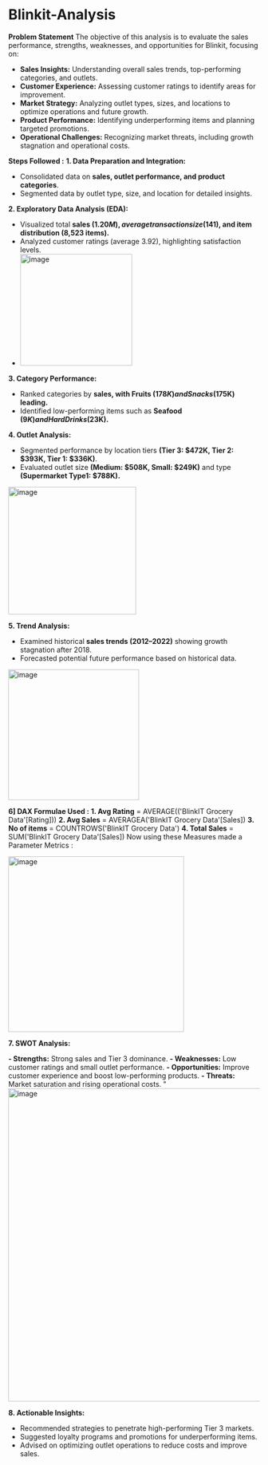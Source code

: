 # Blinkit-Analysis
**Problem Statement**
The objective of this analysis is to evaluate the sales performance, strengths, weaknesses, and opportunities for Blinkit, focusing on:

- **Sales Insights:** Understanding overall sales trends, top-performing categories, and outlets.
- **Customer Experience:** Assessing customer ratings to identify areas for improvement.
- **Market Strategy:** Analyzing outlet types, sizes, and locations to optimize operations and future growth.
- **Product Performance:** Identifying underperforming items and planning targeted promotions.
- **Operational Challenges:** Recognizing market threats, including growth stagnation and operational costs.

**Steps Followed :**
**1. Data Preparation and Integration:**
- Consolidated data on **sales, outlet performance, and product categories**.
- Segmented data by outlet type, size, and location for detailed insights.

**2. Exploratory Data Analysis (EDA):**
- Visualized total **sales ($1.20M), average transaction size ($141), and item distribution (8,523 items).**
- Analyzed customer ratings (average 3.92), highlighting satisfaction levels.
- <img width="224" alt="image" src="https://github.com/user-attachments/assets/649a7a7b-5a57-457a-abe5-b34a6bbc6c25" />


**3. Category Performance:**
- Ranked categories by **sales, with Fruits ($178K) and Snacks ($175K) leading.**
- Identified low-performing items such as **Seafood ($9K) and Hard Drinks ($23K).**


**4. Outlet Analysis:**
- Segmented performance by location tiers **(Tier 3: $472K, Tier 2: $393K, Tier 1: $336K)**.
- Evaluated outlet size **(Medium: $508K, Small: $249K)** and type **(Supermarket Type1: $788K).**
<img width="256" alt="image" src="https://github.com/user-attachments/assets/c939ba65-593f-4f32-8573-7896f9453f31" />


**5. Trend Analysis:**
- Examined historical **sales trends (2012–2022)** showing growth stagnation after 2018.
- Forecasted potential future performance based on historical data.
<img width="262" alt="image" src="https://github.com/user-attachments/assets/70e1e25d-8d2a-43cf-bd03-f72e9456dda1" />

**6] DAX Formulae Used :**
**1. Avg Rating** = AVERAGE(('BlinkIT Grocery Data'[Rating]))
**2. Avg Sales** = AVERAGEA('BlinkIT Grocery Data'[Sales])
**3. No of items** = COUNTROWS('BlinkIT Grocery Data')
**4. Total Sales** = SUM('BlinkIT Grocery Data'[Sales])
Now using these Measures made a Parameter Metrics :

<img width="352" alt="image" src="https://github.com/user-attachments/assets/6e471646-5bb2-4dd7-9eb2-da4cb681eb16" />


**7. SWOT Analysis:**

**- Strengths:** Strong sales and Tier 3 dominance.
**- Weaknesses:** Low customer ratings and small outlet performance.
**- Opportunities:** Improve customer experience and boost low-performing products.
**- Threats:** Market saturation and rising operational costs.
"
<img width="628" alt="image" src="https://github.com/user-attachments/assets/a95f99c8-cab5-40bc-ae87-4f0fcfa5a77f" />


**8. Actionable Insights:**

- Recommended strategies to penetrate high-performing Tier 3 markets.
- Suggested loyalty programs and promotions for underperforming items.
- Advised on optimizing outlet operations to reduce costs and improve sales.
